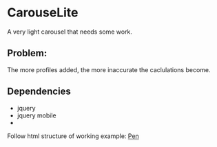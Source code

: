 # CarouseLite
A very light carousel that needs some work. 

## Problem:
The more profiles added, the more inaccurate the caclulations become.

## Dependencies
 - jquery
 - jquery mobile
 - 
Follow html structure of working example:
[Pen](http://codepen.io/caesura/pen/WrwMXv)
